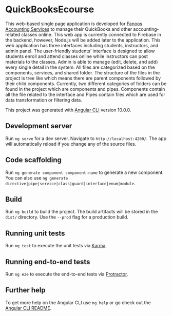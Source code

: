 # QuickBooksEcourse

This web-based single page application is developed for [Fanoos Accounting Services](https://fanoos.af/) to manage their QuickBooks and other accounting-related classes online. This web app is currently connected to Firebase in the backend, however, Node.js will be added later to the application.
This web application has three interfaces including students, instructors, and admin panel. The user-friendly students’ interface is designed to allow students enroll and attend classes online while instructors can post materials to the classes. Admin is able to manage (edit, delete, and add) every single detail in the system. 
All files are categorized based on the components, services, and shared folder. The structure of the files in the project is tree like which means there are parent components followed by their child components. Currently, two different categories of folders can be found in the project which are components and pipes. Components contain all the file related to the interface and Pipes contain files which are used for data transformation or filtering data.

This project was generated with [Angular CLI](https://github.com/angular/angular-cli) version 10.0.0.

## Development server

Run `ng serve` for a dev server. Navigate to `http://localhost:4200/`. The app will automatically reload if you change any of the source files.

## Code scaffolding

Run `ng generate component component-name` to generate a new component. You can also use `ng generate directive|pipe|service|class|guard|interface|enum|module`.

## Build

Run `ng build` to build the project. The build artifacts will be stored in the `dist/` directory. Use the `--prod` flag for a production build.

## Running unit tests

Run `ng test` to execute the unit tests via [Karma](https://karma-runner.github.io).

## Running end-to-end tests

Run `ng e2e` to execute the end-to-end tests via [Protractor](http://www.protractortest.org/).

## Further help

To get more help on the Angular CLI use `ng help` or go check out the [Angular CLI README](https://github.com/angular/angular-cli/blob/master/README.md).
